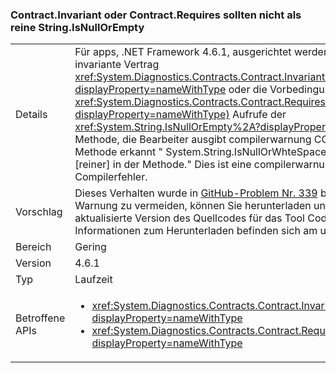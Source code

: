 ### <a name="contractinvariant-or-contractrequirestexception-do-not-consider-stringisnullorempty-to-be-pure"></a>Contract.Invariant oder Contract.Requires<TException> sollten nicht als reine String.IsNullOrEmpty

|   |   |
|---|---|
|Details|Für apps, .NET Framework 4.6.1, ausgerichtet werden, wenn für die invariante Vertrag <xref:System.Diagnostics.Contracts.Contract.Invariant%2A?displayProperty=nameWithType> oder die Vorbedingungsvertrag für <xref:System.Diagnostics.Contracts.Contract.Requires%2A?displayProperty=nameWithType)> Aufrufe der <xref:System.String.IsNullOrEmpty%2A?displayProperty=nameWithType> Methode, die Bearbeiter ausgibt compilerwarnung CC1036: &quot;Aufruf Methode erkannt " System.String.IsNullOrWhteSpace(System.String) "ohne [reiner] in der Methode.&quot; Dies ist eine compilerwarnung als einen Compilerfehler.|
|Vorschlag|Dieses Verhalten wurde in [GitHub-Problem Nr. 339](https://github.com/Microsoft/CodeContracts/issues/339) behandelt. Um diese Warnung zu vermeiden, können Sie herunterladen und kompilieren Sie eine aktualisierte Version des Quellcodes für das Tool Codeverträge aus [GitHub](https://github.com/Microsoft/CodeContracts/blob/master/README.md). Informationen zum Herunterladen befinden sich am unteren Rand der Seite.|
|Bereich|Gering|
|Version|4.6.1|
|Typ|Laufzeit|
|Betroffene APIs|<ul><li><xref:System.Diagnostics.Contracts.Contract.Invariant(System.Boolean)?displayProperty=nameWithType></li><li><xref:System.Diagnostics.Contracts.Contract.Requires(System.Boolean)?displayProperty=nameWithType></li></ul>|

